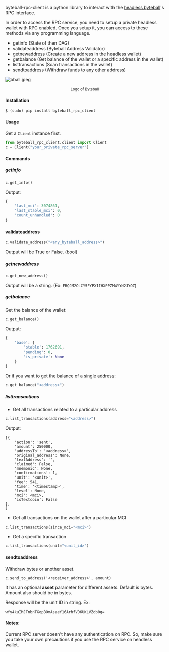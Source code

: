 byteball-rpc-client is a python library to interact with the [headless byteball](https://github.com/byteball/headless-byteball)'s 
RPC interface. 

In order to access the RPC service, you need to setup a private headless wallet with RPC enabled. Once you setup it,
you can access to these methods via any programming language.

- getinfo (State of then DAG)
- validateaddress (Byteball Address Validator)
- getnewaddress (Create a new address in the headless wallet)
- getbalance (Get balance of the wallet or a specific address in the wallet)
- listtransactions (Scan transactions in the wallet)
- sendtoaddress (Withdraw funds to any other address)

![bball.jpeg](https://ipfs.busy.org/ipfs/QmSipbrs6EzPS2RqMV31XKDmCLKac5X6edhG9rp471XEPd)
<center><sup>Logo of Byteball</sup></center>

#### Installation

```
$ (sudo) pip install byteball_rpc_client
```

#### Usage

Get a ```Client``` instance first.

```python
from byteball_rpc_client.client import Client
c = Client("your_private_rpc_server")
```

#### Commands
##### getinfo 

```python
c.get_info()
```

Output:

```python
{
    'last_mci': 3074861,
    'last_stable_mci': 0,
    'count_unhandled': 0
}
```

#### validateaddress 

```python
c.validate_address("<any_byteball_address>")
```

Output will be True or False. (bool)

##### getnewaddress

```python
c.get_new_address()
```

Output will be a string. (Ex: ```FRQJM2OLCY5FYPXIIHXPPZM4YYN2JYOZ```)

##### getbalance

Get the balance of the wallet:

```python
c.get_balance()
```

Output:

```python
{
    'base': {
        'stable': 1762691,
        'pending': 0,
        'is_private': None
    }
}
```

Or if you want to get the balance of a single address:

```python
c.get_balance("<address>")
```

##### listtransactions

- Get all transactions related to a particular address

```python
c.list_transactions(address="<address>")
```

Output:

```
[{
    'action': 'sent',
    'amount': 250000,
    'addressTo': '<address>',
    'original_address': None,
    'textAddress': '',
    'claimed': False,
    'mnemonic': None,
    'confirmations': 1,
    'unit': '<unit>',
    'fee': 541,
    'time': '<timestamp>',
    'level': None,
    'mci': <mci>,
    'isTextcoin': False
}, 
]
```

- Get all transactions on the wallet after a particular MCI

```python
c.list_transactions(since_mci="<mci>")
```

- Get a specific transaction

```python
c.list_transactions(unit="<unit_id>")
```

#### sendtoaddress

Withdraw bytes or another asset.

```
c.send_to_address('<receiver_address>', amount)
```

It has an optional **asset** parameter for different assets. Default is bytes.
Amount also should be in bytes.

Response will be the unit ID in string. Ex:

```
wYy4kuIMJTnbnTGopBOmAsaeY16ArhfVD6UKLVZdb0g=
```

#### Notes:

Current RPC server doesn't have any authentication on RPC. So, make sure you take your
own precautions if you use the RPC service on headless wallet.
